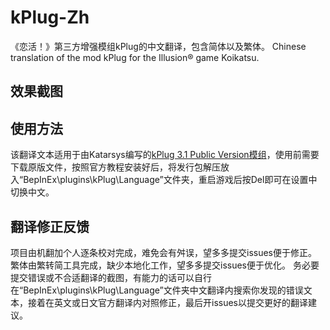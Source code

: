 
#  kPlug-Zh 

《恋活！》第三方增强模组kPlug的中文翻译，包含简体以及繁体。
Chinese translation of the mod kPlug for the Illusion® game Koikatsu. 
## 效果截图


## 使用方法

该翻译文本适用于由Katarsys编写的[kPlug 3.1 Public Version模组](https://www.patreon.com/posts/kplug-3-1-public-77701587)，使用前需要下载原版文件，按照官方教程安装好后，将发行包解压放入“BepInEx\plugins\kPlug\Language”文件夹，重启游戏后按Del即可在设置中切换中文。
## 翻译修正反馈
项目由机翻加个人逐条校对完成，难免会有舛误，望多多提交issues便于修正。
繁体由繁转简工具完成，缺少本地化工作，望多多提交issues便于优化。
务必要提交错误或不合适翻译的截图，有能力的话可以自行在“BepInEx\plugins\kPlug\Language”文件夹中文翻译内搜索你发现的错误文本，接着在英文或日文官方翻译内对照修正，最后开issues以提交更好的翻译建议。
